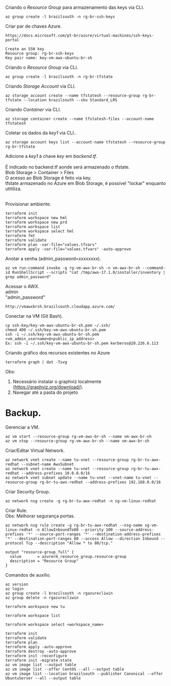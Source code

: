 Criando o *Resource Group* para armazenamento das keys via CLI.<br>
```
az group create -l brazilsouth -n rg-br-ssh-keys
```

Criar par de chaves Azure.<br>
```
https://docs.microsoft.com/pt-br/azure/virtual-machines/ssh-keys-portal

Create an SSH key
Resource group: rg-br-ssh-keys
Key pair name: key-vm-awx-ubuntu-br-sh
```

Criando o *Resource Group* via CLI.<br>
```
az group create -l brazilsouth -n rg-br-tfstate
```

Criando *Storage Account* via CLI.<br>
```
az storage account create --name tfstatesh --resource-group rg-br-tfstate --location brazilsouth --sku Standard_LRS
```

Criando *Container* via CLI.<br>
```
az storage container create --name tfstatesh-files --account-name tfstatesh
```

Coletar os dados da *key1* via CLI..<br>
```
az storage account keys list --account-name tfstatesh --resource-group rg-br-tfstate
```

Adicione a *key1* à chave *key* em *backend.tf*.<br>
<br>
É indicado no backend.tf aonde será armazenado o tfstate.<br>
Blob Storage > Container > Files<br>
O acesso ao Blob Storage é feito via key.<br>
tfstate armazenado no Azure em Blob Storage, é possível "lockar" enquanto utitiliza.<br>
<br>

Provisionar ambiente.<br>
```
terraform init
terraform workspace new hml
terraform workspace new prd
terraform workspace list
terraform workspace select hml
terraform fmt
terraform validate
terraform plan -var-file="values.tfvars"
terraform apply -var-file="values.tfvars" -auto-approve
```

Anotar a senha (admin_password=xxxxxxxx).<br>
```
az vm run-command invoke -g rg-vm-awx-br-sh -n vm-awx-br-sh --command-id RunShellScript --scripts "cat /tmp/awx-17.1.0/installer/inventory | grep admin_password"
```

Acessar o AWX.<br>
admin<br>
"admin_password"<br>
```
http://vmawxbrsh.brazilsouth.cloudapp.azure.com/
```

Conectar na VM (Git Bash).<br>
```
cp ssh-key/key-vm-awx-ubuntu-br-sh.pem ~/.ssh/
chmod 400 ~/.ssh/key-vm-awx-ubuntu-br-sh.pem
ssh -i ~/.ssh/key-vm-awx-ubuntu-br-sh.pem <vm_admin_username>@<public_ip_address>
Ex: ssh -i ~/.ssh/key-vm-awx-ubuntu-br-sh.pem kerberos@20.226.6.113
```

Criando gráfico dos recursos existentes no Azure
```
terraform graph | dot -Tsvg
```

Obs: 
1. Necessário instalar o graphviz localmente (https://graphviz.org/download/).
2. Navegar até a pasta do projeto


# Backup.<br>

Gerenciar a VM.<br>
```
az vm start --resource-group rg-vm-awx-br-sh --name vm-awx-br-sh
az vm stop --resource-group rg-vm-awx-br-sh --name vm-awx-br-sh
```

Criar/Editar Virtual Network.<br>
```
az network vnet create --name tu-vnet --resource-group rg-br-tu-awx-redhat --subnet-name AwxSubnet
az network vnet create --name tu-vnet --resource-group rg-br-tu-awx-redhat --address-prefixes 10.0.0.0/16
az network vnet subnet update --name tu-vnet --vnet-name tu-vnet --resource-group rg-br-tu-awx-redhat --address-prefixes 192.168.0.0/16
```

Criar Security Group.<br>
```
az network nsg create -g rg-br-tu-awx-redhat -n sg-vm-linux-redhat
```

Criar Rule.<br>
Obs: Melhorar segurança portas.<br>
```
az network nsg rule create -g rg-br-tu-awx-redhat --nsg-name sg-vm-linux-redhat -n AllowInboundTo80 --priority 100 --source-address-prefixes '*' --source-port-ranges '*' --destination-address-prefixes '*' --destination-port-ranges 80 --access Allow --direction Inbound --protocol Tcp --description "Allow * to 80/tcp."
```

```
output "resource-group_full" {
  value       = azurerm_resource_group.resource-group
  description = "Resource Group"
}
```

Comandos de auxílio.<br>
```
az version
az login
az group create -l brazilsouth -n rgazurecliwin
az group delete -n rgazurecliwin

terraform workspace new tu

terraform workspace list

terraform workspace select <workspace_name>

terraform init
terraform validate
terraform plan
terraform apply -auto-approve
terraform destroy -auto-approve
terraform init -reconfigure
terraform init -migrate-state
az vm image list --output table
az vm image list --offer CentOS --all --output table
az vm image list --location brazilsouth --publisher Canonical --offer UbuntuServer --all --output table
```